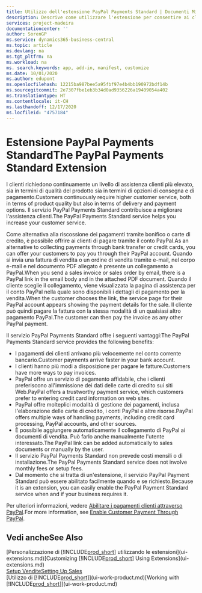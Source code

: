 ```yaml
---
title: Utilizzo dell'estensione PayPal Payments Standard | Documenti Microsoft
description: Descrive come utilizzare l'estensione per consentire ai clienti di eseguire pagamenti con PayPal.
services: project-madeira
documentationcenter: ''
author: SorenGP
ms.service: dynamics365-business-central
ms.topic: article
ms.devlang: na
ms.tgt_pltfrm: na
ms.workload: na
ms. search.keywords: app, add-in, manifest, customize
ms.date: 10/01/2020
ms.author: edupont
ms.openlocfilehash: 12215ba987bee5a95fbf97e4b4bb190972bdf14b
ms.sourcegitcommit: 2e7307fbe1eb3b34d0ad9356226a19409054a402
ms.translationtype: HT
ms.contentlocale: it-CH
ms.lasthandoff: 12/17/2020
ms.locfileid: "4757184"
---
```

# <a name="the-paypal-payments-standard-extension"></a><span data-ttu-id="4b287-103">Estensione PayPal Payments Standard</span><span class="sxs-lookup"><span data-stu-id="4b287-103">The PayPal Payments Standard Extension</span></span>
<span data-ttu-id="4b287-104">I clienti richiedono continuamente un livello di assistenza clienti più elevato, sia in termini di qualità del prodotto sia in termini di opzioni di consegna e di pagamento.</span><span class="sxs-lookup"><span data-stu-id="4b287-104">Customers continuously require higher customer service, both in terms of product quality but also in terms of delivery and payment options.</span></span> <span data-ttu-id="4b287-105">Il servizio PayPal Payments Standard contribuisce a migliorare l'assistenza clienti.</span><span class="sxs-lookup"><span data-stu-id="4b287-105">The PayPal Payments Standard service helps you increase your customer service.</span></span>

<span data-ttu-id="4b287-106">Come alternativa alla riscossione dei pagamenti tramite bonifico o carte di credito, è possibile offrire ai clienti di pagare tramite il conto PayPal.</span><span class="sxs-lookup"><span data-stu-id="4b287-106">As an alternative to collecting payments through bank transfer or credit cards, you can offer your customers to pay you through their PayPal account.</span></span> <span data-ttu-id="4b287-107">Quando si invia una fattura di vendita o un ordine di vendita tramite e-mail, nel corpo e-mail e nel documento PDF allegato è presente un collegamento a PayPal.</span><span class="sxs-lookup"><span data-stu-id="4b287-107">When you send a sales invoice or sales order by email, there is a PayPal link in the email body and in the attached PDF document.</span></span> <span data-ttu-id="4b287-108">Quando il cliente sceglie il collegamento, viene visualizzata la pagina di assistenza per il conto PayPal nella quale sono disponibili i dettagli di pagamento per la vendita.</span><span class="sxs-lookup"><span data-stu-id="4b287-108">When the customer chooses the link, the service page for their PayPal account appears showing the payment details for the sale.</span></span> <span data-ttu-id="4b287-109">Il cliente può quindi pagare la fattura con la stessa modalità di un qualsiasi altro pagamento PayPal.</span><span class="sxs-lookup"><span data-stu-id="4b287-109">The customer can then pay the invoice as any other PayPal payment.</span></span>

<span data-ttu-id="4b287-110">Il servizio PayPal Payments Standard offre i seguenti vantaggi:</span><span class="sxs-lookup"><span data-stu-id="4b287-110">The PayPal Payments Standard service provides the following benefits:</span></span>

* <span data-ttu-id="4b287-111">I pagamenti dei clienti arrivano più velocemente nel conto corrente bancario.</span><span class="sxs-lookup"><span data-stu-id="4b287-111">Customer payments arrive faster in your bank account.</span></span>
* <span data-ttu-id="4b287-112">I clienti hanno più modi a disposizione per pagare le fatture.</span><span class="sxs-lookup"><span data-stu-id="4b287-112">Customers have more ways to pay invoices.</span></span>
* <span data-ttu-id="4b287-113">PayPal offre un servizio di pagamento affidabile, che i clienti preferiscono all'immissione dei dati delle carte di credito sui siti Web.</span><span class="sxs-lookup"><span data-stu-id="4b287-113">PayPal offers a trustworthy payment service, which customers prefer to entering credit card information on web sites.</span></span>
* <span data-ttu-id="4b287-114">PayPal offre molteplici modalità di gestione dei pagamenti, inclusa l'elaborazione delle carte di credito, i conti PayPal e altre risorse.</span><span class="sxs-lookup"><span data-stu-id="4b287-114">PayPal offers multiple ways of handling payments, including credit card processing, PayPal accounts, and other sources.</span></span>
* <span data-ttu-id="4b287-115">È possibile aggiungere automaticamente il collegamento di PayPal ai documenti di vendita. Può farlo anche manualmente l'utente interessato.</span><span class="sxs-lookup"><span data-stu-id="4b287-115">The PayPal link can be added automatically to sales documents or manually by the user.</span></span>
* <span data-ttu-id="4b287-116">Il servizio PayPal Payments Standard non prevede costi mensili o di installazione.</span><span class="sxs-lookup"><span data-stu-id="4b287-116">The PayPal Payments Standard service does not involve monthly fees or setup fees.</span></span>
* <span data-ttu-id="4b287-117">Dal momento che si tratta di un'estensione, il servizio PayPal Payment Standard può essere abilitato facilmente quando e se richiesto.</span><span class="sxs-lookup"><span data-stu-id="4b287-117">Because it is an extension, you can easily enable the PayPal Payment Standard service when and if your business requires it.</span></span>  

<span data-ttu-id="4b287-118">Per ulteriori informazioni, vedere [Abilitare i pagamenti clienti attraverso PayPal](sales-how-enable-payment-service-extensions.md).</span><span class="sxs-lookup"><span data-stu-id="4b287-118">For more information, see [Enable Customer Payment Through PayPal](sales-how-enable-payment-service-extensions.md).</span></span>

## <a name="see-also"></a><span data-ttu-id="4b287-119">Vedi anche</span><span class="sxs-lookup"><span data-stu-id="4b287-119">See Also</span></span>
<span data-ttu-id="4b287-120">[Personalizzazione di [!INCLUDE[prod_short](includes/prod_short.md)] utilizzando le estensioni](ui-extensions.md)</span><span class="sxs-lookup"><span data-stu-id="4b287-120">[Customizing [!INCLUDE[prod_short](includes/prod_short.md)] Using Extensions](ui-extensions.md)</span></span>  
[<span data-ttu-id="4b287-121">Setup Vendite</span><span class="sxs-lookup"><span data-stu-id="4b287-121">Setting Up Sales</span></span>](sales-setup-sales.md)  
<span data-ttu-id="4b287-122">[Utilizzo di [!INCLUDE[prod_short](includes/prod_short.md)]](ui-work-product.md)</span><span class="sxs-lookup"><span data-stu-id="4b287-122">[Working with [!INCLUDE[prod_short](includes/prod_short.md)]](ui-work-product.md)</span></span>
